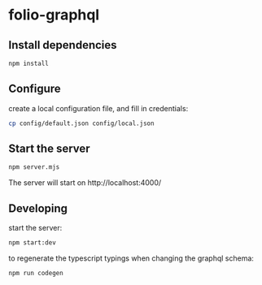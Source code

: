 # folio-graphql
## Install dependencies
```sh
npm install
```

## Configure
create a local configuration file, and fill in credentials:
```sh
cp config/default.json config/local.json
```

## Start the server
```sh
npm server.mjs
```
The server will start on http://localhost:4000/

## Developing

start the server:
```sh
npm start:dev
```
to regenerate the typescript typings when changing the graphql schema:
```sh
npm run codegen
```
